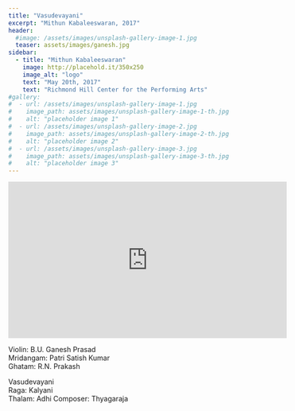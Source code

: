 ```yaml
---
title: "Vasudevayani"
excerpt: "Mithun Kabaleeswaran, 2017"
header:
  #image: /assets/images/unsplash-gallery-image-1.jpg
  teaser: assets/images/ganesh.jpg
sidebar:
  - title: "Mithun Kabaleeswaran"
    image: http://placehold.it/350x250
    image_alt: "logo"
    text: "May 20th, 2017"
    text: "Richmond Hill Center for the Performing Arts"
#gallery:
#  - url: /assets/images/unsplash-gallery-image-1.jpg
#    image_path: assets/images/unsplash-gallery-image-1-th.jpg
#    alt: "placeholder image 1"
#  - url: /assets/images/unsplash-gallery-image-2.jpg
#    image_path: assets/images/unsplash-gallery-image-2-th.jpg
#    alt: "placeholder image 2"
#  - url: /assets/images/unsplash-gallery-image-3.jpg
#    image_path: assets/images/unsplash-gallery-image-3-th.jpg
#    alt: "placeholder image 3"
---
```

<iframe width="560" height="315" src="https://www.youtube.com/embed/orlE3Lu1ejY?si=Ys03uDnfKtf0K0jA&amp;start=849" title="YouTube video player" frameborder="0" allow="accelerometer; autoplay; clipboard-write; encrypted-media; gyroscope; picture-in-picture; web-share" referrerpolicy="strict-origin-when-cross-origin" allowfullscreen></iframe>

Violin: B.U. Ganesh Prasad  
Mridangam: Patri Satish Kumar  
Ghatam: R.N. Prakash  


Vasudevayani  
Raga: Kalyani  
Thalam: Adhi
Composer: Thyagaraja
